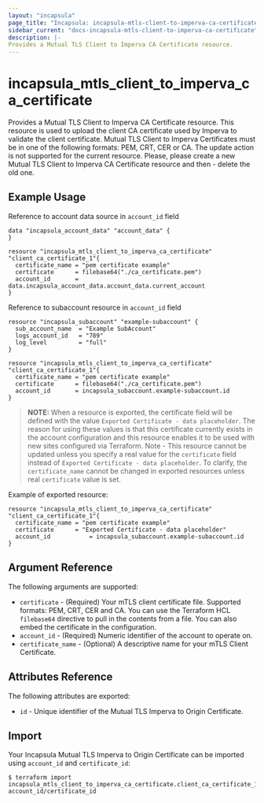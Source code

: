 ```yaml
---
layout: "incapsula"
page_title: "Incapsula: incapsula-mtls-client-to-imperva-ca-certificate"
sidebar_current: "docs-incapsula-mtls-client-to-imperva-ca-certificate"
description: |-
Provides a Mutual TLS Client to Imperva CA Certificate resource.
---
```


# incapsula_mtls_client_to_imperva_ca_certificate

Provides a Mutual TLS Client to Imperva CA Certificate resource.
This resource is used to upload the client CA certificate used by Imperva to validate the client certificate.
Mutual TLS Client to Imperva Certificates must be in one of the following formats: PEM, CRT, CER or CA.
The update action is not supported for the current resource. Please, please create a new Mutual TLS Client to Imperva CA Certificate resource and then - delete the old one.

## Example Usage
Reference to account data source in `account_id` field

```hcl
data "incapsula_account_data" "account_data" {
}

resource "incapsula_mtls_client_to_imperva_ca_certificate" "client_ca_certificate_1"{
  certificate_name = "pem certificate example"
  certificate      = filebase64("./ca_certificate.pem")
  account_id       =  data.incapsula_account_data.account_data.current_account
}
```

Reference to subaccount resource in `account_id` field

```hcl
resource "incapsula_subaccount" "example-subaccount" {
  sub_account_name  = "Example SubAccount"
  logs_account_id   = "789"
  log_level         = "full"
}

resource "incapsula_mtls_client_to_imperva_ca_certificate" "client_ca_certificate_1"{
  certificate_name = "pem certificate example"
  certificate      = filebase64("./ca_certificate.pem")
  account_id       = incapsula_subaccount.example-subaccount.id
}
```

> **NOTE:** 
When a resource is exported, the certificate field will be defined with the value `Exported Certificate - data placeholder`.
The reason for using these values is that this certificate currently exists in the account configuration and this resource enables it to be used with new sites configured via Terraform.
Note - This resource cannot be updated unless you specify a real value for the `certificate` field instead of `Exported Certificate - data placeholder`.
To clarify, the `certificate_name` cannot be changed in exported resources unless real `certificate` value is set.

Example of exported resource:

```hcl
resource "incapsula_mtls_client_to_imperva_ca_certificate" "client_ca_certificate_1"{
  certificate_name = "pem certificate example"
  certificate      = "Exported Certificate - data placeholder"
  account_id           = incapsula_subaccount.example-subaccount.id
}
```

## Argument Reference

The following arguments are supported:

* `certificate` - (Required) Your mTLS client certificate file. Supported formats: PEM, CRT, CER and CA.
  You can use the Terraform HCL `filebase64` directive to pull in the contents from a file. You can also embed the certificate in the configuration.
* `account_id` - (Required) Numeric identifier of the account to operate on.
* `certificate_name` - (Optional) A descriptive name for your mTLS Client Certificate.

## Attributes Reference

The following attributes are exported:

* `id` - Unique identifier of the Mutual TLS Imperva to Origin Certificate.

## Import

Your Incapsula Mutual TLS Imperva to Origin Certificate can be imported using `account_id` and `certificate_id`:

```
$ terraform import incapsula_mtls_client_to_imperva_ca_certificate.client_ca_certificate_1 account_id/certificate_id
```